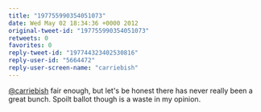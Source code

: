 ```yaml
---
title: "197755990354051073"
date: Wed May 02 18:34:36 +0000 2012
original-tweet-id: "197755990354051073"
retweets: 0
favorites: 0
reply-tweet-id: "197744323402530816"
reply-user-id: "5664472"
reply-user-screen-name: "carriebish"
---
```

<a href="https://twitter.com/carriebish">@carriebish</a> fair enough, but let's be honest there has never really been a great bunch. Spoilt ballot though is a waste in my opinion.
